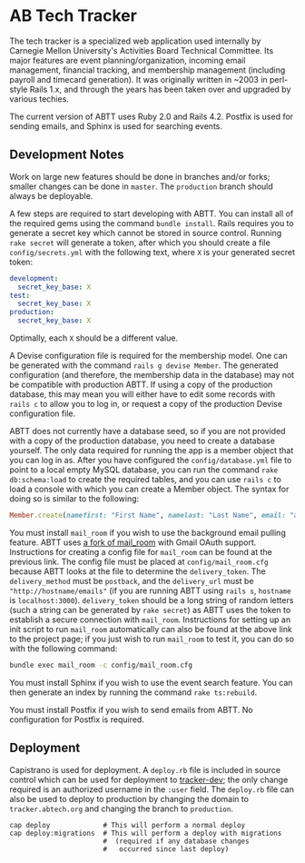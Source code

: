 # AB Tech Tracker

The tech tracker is a specialized web application used internally by Carnegie Mellon University's Activities Board Technical Committee. Its major features are event planning/organization, incoming email management, financial tracking, and membership management (including payroll and timecard generation). It was originally written in ~2003 in perl-style Rails 1.x, and through the years has been taken over and upgraded by various techies.

The current version of ABTT uses Ruby 2.0 and Rails 4.2. Postfix is used for sending emails, and Sphinx is used for searching events.

## Development Notes

Work on large new features should be done in branches and/or forks; smaller changes can be done in `master`. The `production` branch should always be deployable.

A few steps are required to start developing with ABTT. You can install all of the required gems using the command `bundle install`. Rails requires you to generate a secret key which cannot be stored in source control. Running `rake secret` will generate a token, after which you should create a file `config/secrets.yml` with the following text, where `X` is your generated secret token:

```yaml
development:
  secret_key_base: X
test:
  secret_key_base: X
production:
  secret_key_base: X
```

Optimally, each `X` should be a different value.

A Devise configuration file is required for the membership model. One can be generated with the command `rails g devise Member`. The generated configuration (and therefore, the membership data in the database) may not be compatible with production ABTT. If using a copy of the production database, this may mean you will either have to edit some records with `rails c` to allow you to log in, or request a copy of the production Devise configuration file.

ABTT does not currently have a database seed, so if you are not provided with a copy of the production database, you need to create a database yourself. The only data required for running the app is a member object that you can log in as. After you have configured the `config/database.yml` file to point to a local empty MySQL database, you can run the command `rake db:schema:load` to create the required tables, and you can use `rails c` to load a console with which you can create a Member object. The syntax for doing so is similar to the following:

```ruby
Member.create(namefirst: "First Name", namelast: "Last Name", email: "abtech@andrew.cmu.edu", phone: "5555555555", aim: "", password: "password", password_confirmation: "password", payrate: 0.0, tracker_dev: true)
```

You must install `mail_room` if you wish to use the background email pulling feature. ABTT uses [a fork of mail_room](github.com/hatkirby/mail_room) with Gmail OAuth support. Instructions for creating a config file for `mail_room` can be found at the previous link. The config file must be placed at `config/mail_room.cfg` because ABTT looks at the file to determine the `delivery_token`. The `delivery_method` must be `postback`, and the `delivery_url` must be `"http://hostname/emails"` (if you are running ABTT using `rails s`, `hostname` is `localhost:3000`). `delivery_token` should be a long string of random letters (such a string can be generated by `rake secret`) as ABTT uses the token to establish a secure connection with `mail_room`. Instructions for setting up an init script to run `mail_room` automatically can also be found at the above link to the project page; if you just wish to run `mail_room` to test it, you can do so with the following command:

```sh
bundle exec mail_room -c config/mail_room.cfg
```

You must install Sphinx if you wish to use the event search feature. You can then generate an index by running the command `rake ts:rebuild`.

You must install Postfix if you wish to send emails from ABTT. No configuration for Postfix is required.

## Deployment

Capistrano is used for deployment. A `deploy.rb` file is included in source control which can be used for deployment to [tracker-dev](tracker-dev.abtech.org); the only change required is an authorized username in the `:user` field. The `deploy.rb` file can also be used to deploy to production by changing the domain to `tracker.abtech.org` and changing the branch to `production`.

```shell
cap deploy             # This will perform a normal deploy
cap deploy:migrations  # This will perform a deploy with migrations
                       #  (required if any database changes
                       #   occurred since last deploy)
```
